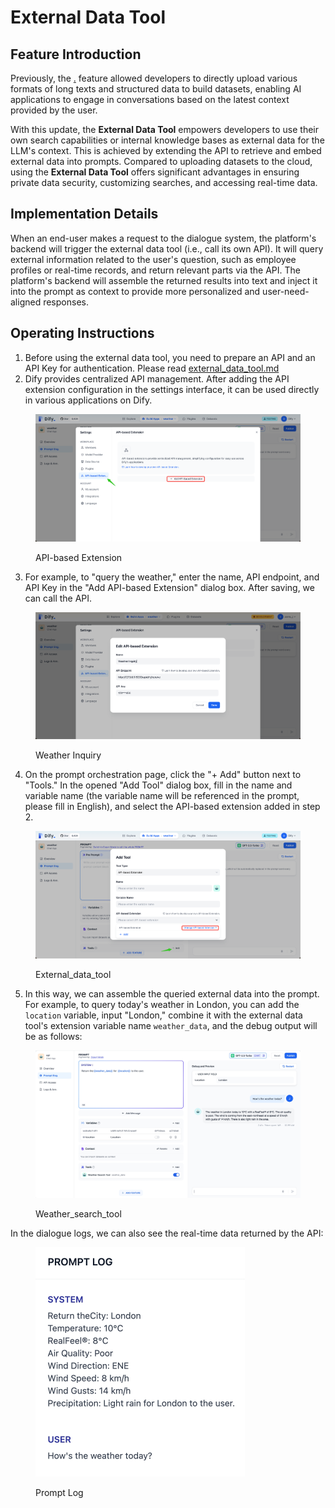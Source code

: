 # External Data Tool

## Feature Introduction

Previously, the [.](./ "mention") feature allowed developers to directly upload various formats of long texts and structured data to build datasets, enabling AI applications to engage in conversations based on the latest context provided by the user.

With this update, the **External Data Tool** empowers developers to use their own search capabilities or internal knowledge bases as external data for the LLM's context. This is achieved by extending the API to retrieve and embed external data into prompts. Compared to uploading datasets to the cloud, using the **External Data Tool** offers significant advantages in ensuring private data security, customizing searches, and accessing real-time data.

## Implementation Details

When an end-user makes a request to the dialogue system, the platform's backend will trigger the external data tool (i.e., call its own API). It will query external information related to the user's question, such as employee profiles or real-time records, and return relevant parts via the API. The platform's backend will assemble the returned results into text and inject it into the prompt as context to provide more personalized and user-need-aligned responses.

## Operating Instructions

1. Before using the external data tool, you need to prepare an API and an API Key for authentication. Please read [external\_data\_tool.md](../extension/api\_based\_extension/external\_data\_tool.md "mention")
2. Dify provides centralized API management. After adding the API extension configuration in the settings interface, it can be used directly in various applications on Dify.

<figure><img src="/en/.gitbook/assets/guides/knowledge-base/api_based.png" alt=""><figcaption><p>API-based Extension</p></figcaption></figure>

3. For example, to "query the weather," enter the name, API endpoint, and API Key in the "Add API-based Extension" dialog box. After saving, we can call the API.

<figure><img src="/en/.gitbook/assets/guides/knowledge-base/weather inquiry.png" alt=""><figcaption><p>Weather Inquiry</p></figcaption></figure>

4. On the prompt orchestration page, click the "+ Add" button next to "Tools." In the opened "Add Tool" dialog box, fill in the name and variable name (the variable name will be referenced in the prompt, please fill in English), and select the API-based extension added in step 2.

<figure><img src="/en/.gitbook/assets/guides/knowledge-base/api_based_extension1.png" alt=""><figcaption><p>External_data_tool</p></figcaption></figure>

5. In this way, we can assemble the queried external data into the prompt. For example, to query today's weather in London, you can add the `location` variable, input "London," combine it with the external data tool's extension variable name `weather_data`, and the debug output will be as follows:

<figure><img src="/en/.gitbook/assets/guides/knowledge-base/Weather_search_tool.jpeg" alt=""><figcaption><p>Weather_search_tool</p></figcaption></figure>

In the dialogue logs, we can also see the real-time data returned by the API:

<figure><img src="/en/.gitbook/assets/guides/knowledge-base/log.jpeg" alt="" width="335"><figcaption><p>Prompt Log</p></figcaption></figure>